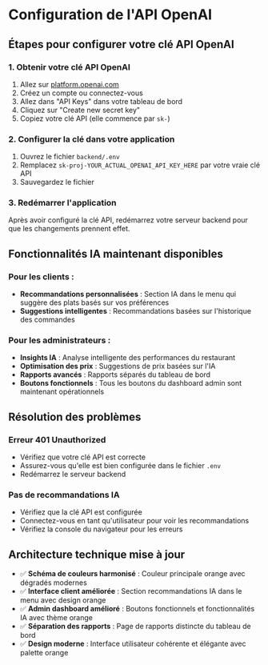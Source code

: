 # Configuration de l'API OpenAI

## Étapes pour configurer votre clé API OpenAI

### 1. Obtenir votre clé API OpenAI
1. Allez sur [platform.openai.com](https://platform.openai.com)
2. Créez un compte ou connectez-vous
3. Allez dans "API Keys" dans votre tableau de bord
4. Cliquez sur "Create new secret key"
5. Copiez votre clé API (elle commence par `sk-`)

### 2. Configurer la clé dans votre application
1. Ouvrez le fichier `backend/.env`
2. Remplacez `sk-proj-YOUR_ACTUAL_OPENAI_API_KEY_HERE` par votre vraie clé API
3. Sauvegardez le fichier

### 3. Redémarrer l'application
Après avoir configuré la clé API, redémarrez votre serveur backend pour que les changements prennent effet.

## Fonctionnalités IA maintenant disponibles

### Pour les clients :
- **Recommandations personnalisées** : Section IA dans le menu qui suggère des plats basés sur vos préférences
- **Suggestions intelligentes** : Recommandations basées sur l'historique des commandes

### Pour les administrateurs :
- **Insights IA** : Analyse intelligente des performances du restaurant
- **Optimisation des prix** : Suggestions de prix basées sur l'IA
- **Rapports avancés** : Rapports séparés du tableau de bord
- **Boutons fonctionnels** : Tous les boutons du dashboard admin sont maintenant opérationnels

## Résolution des problèmes

### Erreur 401 Unauthorized
- Vérifiez que votre clé API est correcte
- Assurez-vous qu'elle est bien configurée dans le fichier `.env`
- Redémarrez le serveur backend

### Pas de recommandations IA
- Vérifiez que la clé API est configurée
- Connectez-vous en tant qu'utilisateur pour voir les recommandations
- Vérifiez la console du navigateur pour les erreurs

## Architecture technique mise à jour

- ✅ **Schéma de couleurs harmonisé** : Couleur principale orange avec dégradés modernes
- ✅ **Interface client améliorée** : Section recommandations IA dans le menu avec design orange
- ✅ **Admin dashboard amélioré** : Boutons fonctionnels et fonctionnalités IA avec thème orange
- ✅ **Séparation des rapports** : Page de rapports distincte du tableau de bord
- ✅ **Design moderne** : Interface utilisateur cohérente et élégante avec palette orange
